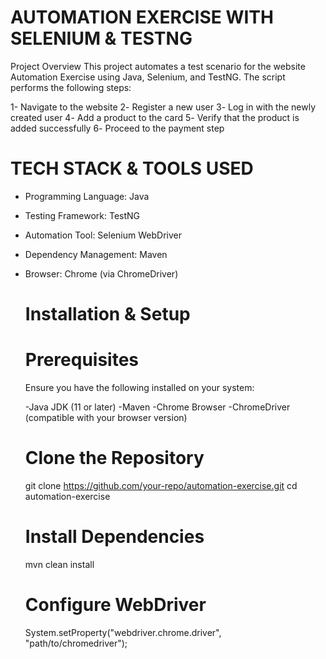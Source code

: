 # AUTOMATION EXERCISE WITH SELENIUM & TESTNG

Project Overview
This project automates a test scenario for the website Automation Exercise using Java, Selenium, and TestNG. The script performs the following steps:

1- Navigate to the website
2️- Register a new user
3️- Log in with the newly created user
4️- Add a product to the card
5️- Verify that the product is added successfully
6️- Proceed to the payment step

# TECH STACK & TOOLS USED
- Programming Language: Java
- Testing Framework: TestNG
- Automation Tool: Selenium WebDriver
- Dependency Management: Maven
- Browser: Chrome (via ChromeDriver)

  # Installation & Setup
  # Prerequisites
  Ensure you have the following installed on your system:

  -Java JDK (11 or later)
  -Maven
  -Chrome Browser
  -ChromeDriver (compatible with your browser version)

  # Clone the Repository
     git clone https://github.com/your-repo/automation-exercise.git
     cd automation-exercise

  # Install Dependencies
     mvn clean install

  # Configure WebDriver
    System.setProperty("webdriver.chrome.driver", "path/to/chromedriver");


  
